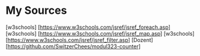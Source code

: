 # My Sources
[w3schools] [https://www.w3schools.com/jsref/jsref_foreach.asp]
[w3schools] [https://www.w3schools.com/jsref/jsref_map.asp]
[w3schools] [https://www.w3schools.com/jsref/jsref_filter.asp]
[Dozent] [https://github.com/SwitzerChees/modul323-counter]
